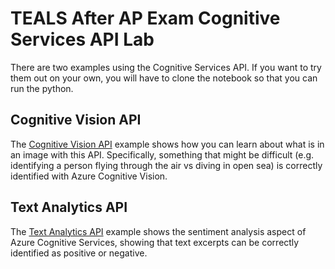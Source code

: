 # TEALS After AP Exam Cognitive Services API Lab

There are two examples using the Cognitive Services API. If you want to try them out on your own, you will have to clone the notebook so that you can run the python. 

## Cognitive Vision API
The [Cognitive Vision API](https://tealscogservexamples-sarahguthals.notebooks.azure.com/j/notebooks/cogservices_vision.ipynb) example shows how you can learn about what is in an image with this API. Specifically, something that might be difficult (e.g. identifying a person flying through the air vs diving in open sea) is correctly identified with Azure Cognitive Vision. 

## Text Analytics API
The [Text Analytics API](https://tealscogservexamples-sarahguthals.notebooks.azure.com/j/notebooks/cogservices_textanalytics.ipynb) example shows the sentiment analysis aspect of Azure Cognitive Services, showing that text excerpts can be correctly identified as positive or negative.